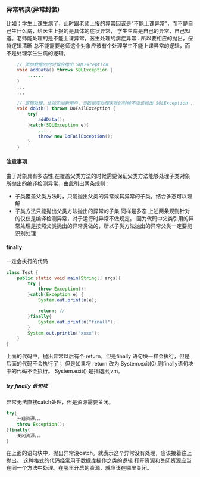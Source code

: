 ### 异常转换(异常封装)
比如：学生上课生病了，此时跟老师上报的异常因该是“不能上课异常”，而不是自己生什么病，给医生上报的是具体的症状异常，
学生生病是自己的异常，自己知道。老师能处理的是不能上课异常，医生处理的病症异常...所以要相应的抛出，保持逻辑清晰
总不能需要老师这个对象应该有个处理学生不能上课异常的逻辑，而不是处理学生生病的逻辑。

```java
	// 添加数据的的时候会抛出 SQLException  
	void addData() throws SQLException {
		......
	}
	,,,
	,,,

	// 逻辑处理，比如添加新用户，当数据库处理失败的时候不应该抛出 SQLException ,而是调用者能理解的，语言清晰的Exception
	void doSth() throws DoFailException {
		try{
			addData();
		}catch(SQLException e){
			.....
			throw new DoFailException();
		}
	}
```

#### 注意事项
由于对象具有多态性,在覆盖父类方法的时候需要保证父类方法能够处理子类对象所抛出的编译检测异常，由此引出两条规则：
* 子类覆盖父类方法时，只能抛出父类的异常或其异常的子类，结合多态可以理解
* 子类方法只能抛出父类方法抛出的异常的子集,同样是多态
上述两条规则针对的仅仅是编译检测异常，对于运行时异常不做规定。
因为代码中父类引用的异常处理是按照父类抛出的异常类做的，所以子类方法抛出的异常父类一定要能识别处理

#### finally
一定会执行的代码
```java
class Test {
	public static void main(String[] args){
		try {
			throw Exception();
		}catch(Exception e) {
			System.out.println(e);

			return; //
		}finally{
			System.out.println("finall");
		}
		System.out.println("xxxx");
	}
}
```
上面的代码中，抛出异常以后有个 return，但是finally 语句块一样会执行，但是后面的代码不会执行了；
但是如果将 return 改为 System.exit(0),则finally语句块中的代码不会执行。
System.exit() 是指退出jvm。

##### try finally 语句块
异常无法直接catch处理，但是资源需要关闭。
```java
try{
	开启资源。。。
	throw Exception();
}finally{
	关闭资源。。。
}
```

在上面的语句块中，抛出异常没catch。就表示这个异常没有处理，应该接着往上抛出。
这种格式的代码经常用于数据库操作之类的逻辑
打开资源和关闭资源应当在同一个方法中处理。在哪里开启的资源，就应该在哪里关闭。
